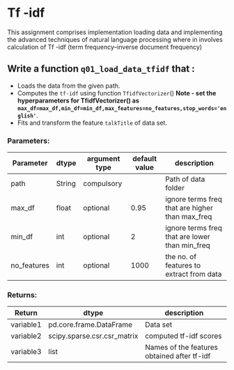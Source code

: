 # Tf -idf

This assignment comprises implementation loading data and implementing the 
advanced techniques of natural language processing where in involves calculation
of Tf -idf (term frequency–inverse document frequency)


## Write a function `q01_load_data_tfidf` that :
- Loads the data from the given path.
- Computes the `tf-idf` using function `TfidfVectorizer`()
**Note - set the hyperparameters for TfidfVectorizer() as `max_df=max_df,min_df=min_df,max_features=no_features,stop_words='english'`**.
- Fits and transform the feature `talkTitle` of data set.



### Parameters:

| Parameter | dtype | argument type | default value | description |
| --- | --- | --- | --- | --- | 
| path | String | compulsory |  | Path of data folder |
| max_df | float | optional | 0.95 | ignore terms freq that are higher than max_freq |
| min_df | int | optional | 2 | ignore terms freq that are lower than min_freq |
| no_features | int | optional | 1000 | the no. of features to extract from data |




### Returns:

| Return | dtype | description |
| --- | --- | --- | 
| variable1 | pd.core.frame.DataFrame | Data set|
| variable2 | scipy.sparse.csr.csr_matrix | computed tf-idf scores |
| variable3 | list | Names of the features obtained after tf-idf |
